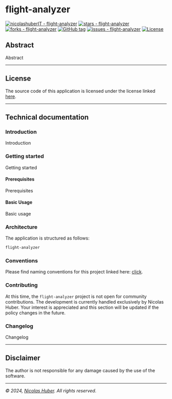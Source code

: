 # flight-analyzer
 
[![nicolashuberIT - flight-analyzer](https://img.shields.io/static/v1?label=nicolashuberIT&message=flight-analyzer&color=blue&logo=github)](https://github.com/nicolashuberIT/flight-analyzer "Go to GitHub repo")
[![stars - flight-analyzer](https://img.shields.io/github/stars/nicolashuberIT/flight-analyzer?style=social)](https://github.com/nicolashuberIT/flight-analyzer)
[![forks - flight-analyzer](https://img.shields.io/github/forks/nicolashuberIT/flight-analyzer?style=social)](https://github.com/nicolashuberIT/flight-analyzer)
[![GitHub tag](https://img.shields.io/github/tag/nicolashuberIT/flight-analyzer?include_prereleases=&sort=semver&color=blue)](https://github.com/nicolashuberIT/flight-analyzer/releases/)
[![issues - flight-analyzer](https://img.shields.io/github/issues/nicolashuberIT/flight-analyzer)](https://github.com/nicolashuberIT/flight-analyzer/issues)
[![License](https://img.shields.io/badge/License-INDIVIDUAL-blue)](#license)

## Abstract

Abstract

---

## License

The source code of this application is licensed under the license linked [here](LICENSE.md).

---

## Technical documentation

### Introduction

Introduction

### Getting started

Getting started

#### Prerequisites

Prerequisites

#### Basic Usage

Basic usage

### Architecture

The application is structured as follows:

```txt
flight-analyzer
```

### Conventions

Please find naming conventions for this project linked here: [click](/docs/docs-conventions.md). 

### Contributing

At this time, the `flight-analyzer` project is not open for community contributions. The development is currently handled exclusively by Nicolas Huber. Your interest is appreciated and this section will be updated if the policy changes in the future.

### Changelog

Changelog

---

## Disclaimer

The author is not responsible for any damage caused by the use of the software.

---

_© 2024, [Nicolas Huber](https://nicolas-huber.ch). All rights reserved._